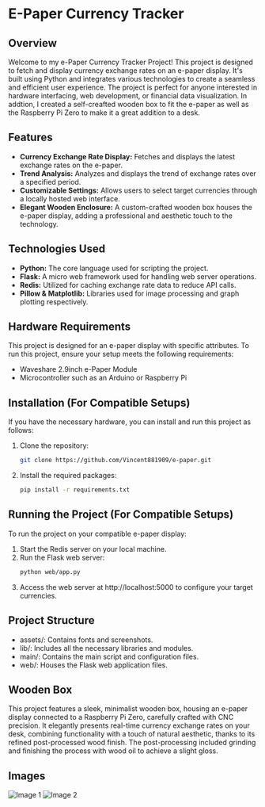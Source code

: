 # E-Paper Currency Tracker

## Overview
Welcome to my e-Paper Currency Tracker Project! This project is designed to fetch and display currency exchange rates on an e-paper display. It's built using Python and integrates various technologies to create a seamless and efficient user experience. The project is perfect for anyone interested in hardware interfacing, web development, or financial data visualization. In addtion, I created a self-creafted wooden box to fit the e-paper as well as the Raspberry Pi Zero to make it a great addition to a desk.

## Features
- **Currency Exchange Rate Display:** Fetches and displays the latest exchange rates on the e-paper.
- **Trend Analysis:** Analyzes and displays the trend of exchange rates over a specified period.
- **Customizable Settings:** Allows users to select target currencies through a locally hosted web interface.
- **Elegant Wooden Enclosure:** A custom-crafted wooden box houses the e-paper display, adding a professional and aesthetic touch to the technology.

## Technologies Used
- **Python:** The core language used for scripting the project.
- **Flask:** A micro web framework used for handling web server operations.
- **Redis:** Utilized for caching exchange rate data to reduce API calls.
- **Pillow & Matplotlib:** Libraries used for image processing and graph plotting respectively.

## Hardware Requirements
This project is designed for an e-paper display with specific attributes. To run this project, ensure your setup meets the following requirements:
- Waveshare 2.9inch e-Paper Module
- Microcontroller such as an Arduino or Raspberry Pi

## Installation (For Compatible Setups)
If you have the necessary hardware, you can install and run this project as follows:
1. Clone the repository:
   ```bash
   git clone https://github.com/Vincent881909/e-paper.git
2. Install the required packages:
    ```bash
    pip install -r requirements.txt
## Running the Project (For Compatible Setups)
To run the project on your compatible e-paper display:

1. Start the Redis server on your local machine.
2. Run the Flask web server:
    ```bash
    python web/app.py
3. Access the web server at http://localhost:5000 to configure your target currencies.

## Project Structure
- assets/: Contains fonts and screenshots.
- lib/: Includes all the necessary libraries and modules.
- main/: Contains the main script and configuration files.
- web/: Houses the Flask web application files.

## Wooden Box
This project features a sleek, minimalist wooden box, housing an e-paper display connected to a Raspberry Pi Zero, carefully crafted with CNC precision. It elegantly presents real-time currency exchange rates on your desk, combining functionality with a touch of natural aesthetic, thanks to its refined post-processed wood finish. The post-processing included grinding and finishing the process with wood oil to achieve a slight gloss. 

## Images
![Image 1](/assets/photo1.jpeg "Image 1")
![Image 2](/assets/photo2.jpeg "Image 2")

